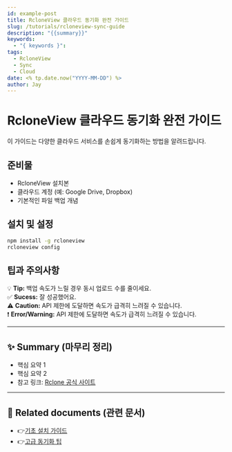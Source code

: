```yaml
---
id: example-post
title: RcloneView 클라우드 동기화 완전 가이드
slug: /tutorials/rcloneview-sync-guide
description: "{{summary}}"
keywords:
  - "{ keywords }": 
tags:
  - RcloneView
  - Sync
  - Cloud
date: <% tp.date.now("YYYY-MM-DD") %>
author: Jay
---
```


# RcloneView 클라우드 동기화 완전 가이드

<div class="p-4 bg-blue-500 text-white text-center rounded-lg font-bold text-lg">
  이 가이드는 다양한 클라우드 서비스를 손쉽게 동기화하는 방법을 알려드립니다.
</div>

## 준비물

- RcloneView 설치본
- 클라우드 계정 (예: Google Drive, Dropbox)
- 기본적인 파일 백업 개념

## 설치 및 설정

```bash
npm install -g rcloneview
rcloneview config
```

## 팁과 주의사항

<div class="alert alert-info">
  💡 <strong>Tip:</strong> 백업 속도가 느릴 경우 동시 업로드 수를 줄이세요.
</div>

<div class="alert alert-success">
  ✅ <strong>Sucess:</strong> 잘 성공했어요.
</div>
<div class="alert alert-caution">
  ⚠️ <strong>Caution:</strong> API 제한에 도달하면 속도가 급격히 느려질 수 있습니다.
</div>


<div class="alert alert-error">
  ❗ <strong>Error/Warning:</strong> API 제한에 도달하면 속도가 급격히 느려질 수 있습니다.
</div>


---

## ✨ Summary (마무리 정리)

- 핵심 요약 1
- 핵심 요약 2
- 참고 링크: [Rclone 공식 사이트](https://rclone.org/)

---

## 📎 Related documents (관련 문서)

- 👉[기초 설치 가이드](app://obsidian.md/tutorials/install-guide)
- 👉[고급 동기화 팁](app://obsidian.md/guides/advanced-sync)

